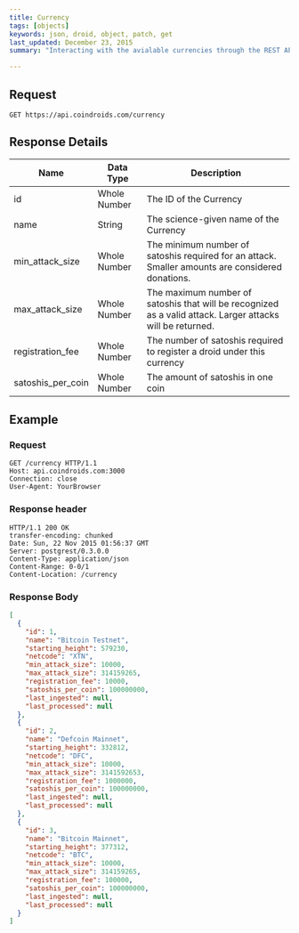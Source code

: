 ```yaml
---
title: Currency
tags: [objects]
keywords: json, droid, object, patch, get
last_updated: December 23, 2015
summary: "Interacting with the avialable currencies through the REST API"

---
```


## Request

```HTTP
GET https://api.coindroids.com/currency
```

## Response Details

|Name             |Data Type     |Description            |
------------------|--------------|-----------------------|
| id              | Whole Number | The ID of the Currency|
| name            | String       | The science-given name of the Currency |
|min_attack_size  | Whole Number | The minimum number of satoshis required for an attack. Smaller amounts are considered donations. |
|max_attack_size  | Whole Number | The maximum number of satoshis that will be recognized as a valid attack. Larger attacks will be returned. |
|registration_fee | Whole Number | The number of satoshis required to register a droid under this currency |
|satoshis_per_coin| Whole Number | The amount of satoshis in one coin|



## Example

### Request

```HTTP
GET /currency HTTP/1.1
Host: api.coindroids.com:3000
Connection: close
User-Agent: YourBrowser
```

### Response header

```HTTP
HTTP/1.1 200 OK
transfer-encoding: chunked
Date: Sun, 22 Nov 2015 01:56:37 GMT
Server: postgrest/0.3.0.0
Content-Type: application/json
Content-Range: 0-0/1
Content-Location: /currency
```

### Response Body
```JSON
[
  {
    "id": 1,
    "name": "Bitcoin Testnet",
    "starting_height": 579230,
    "netcode": "XTN",
    "min_attack_size": 10000,
    "max_attack_size": 314159265,
    "registration_fee": 10000,
    "satoshis_per_coin": 100000000,
    "last_ingested": null,
    "last_processed": null
  },
  {
    "id": 2,
    "name": "Defcoin Mainnet",
    "starting_height": 332812,
    "netcode": "DFC",
    "min_attack_size": 10000,
    "max_attack_size": 3141592653,
    "registration_fee": 1000000,
    "satoshis_per_coin": 100000000,
    "last_ingested": null,
    "last_processed": null
  },
  {
    "id": 3,
    "name": "Bitcoin Mainnet",
    "starting_height": 377312,
    "netcode": "BTC",
    "min_attack_size": 10000,
    "max_attack_size": 314159265,
    "registration_fee": 100000,
    "satoshis_per_coin": 100000000,
    "last_ingested": null,
    "last_processed": null
  }
]
```
